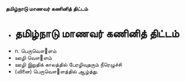 **தமிழ்நாடு மாணவர் கணினித் திட்டம்**
- # தமிழ்நாடு மாணவர் கணினித் திட்டம்
- n. பெருவௌ஢ளம்
- ஊழி வௌ஢ளம்
- ஊழி இறுதிக் காலத்தில் பேரழிவுதரும் நீரெழுச்சி
- (வினை) பெருவௌ஢ளத்தில் ஆழ்த்து.

